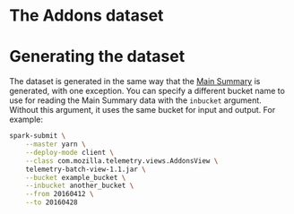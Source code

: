 The Addons dataset
==================

Generating the dataset
======================

The dataset is generated in the same way that the [Main
Summary](MainSummary.md) is generated, with one exception. You can specify a
different bucket name to use for reading the Main Summary data with the
`inbucket` argument. Without this argument, it uses the same bucket for input
and output. For example:

```bash
spark-submit \
    --master yarn \
    --deploy-mode client \
    --class com.mozilla.telemetry.views.AddonsView \
    telemetry-batch-view-1.1.jar \
    --bucket example_bucket \
    --inbucket another_bucket \
    --from 20160412 \
    --to 20160428
```
